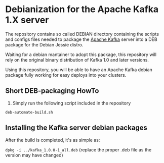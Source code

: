 # Debianization for the Apache Kafka 1.X server

The repository contains so called DEBIAN directory containing the scripts and configs files needed to package the
[Apache Kafka](http://kafka.apache.org/) server into a DEB package for the Debian Jessie distro.

Waiting for a debian mantainer to adopt this package, this repository will rely on the original
binary distribution of Kafka 1.0 and later versions.

Using this repository, you will be able to have an Apache Kafka debian package fully working for easy deploys into your clusters.

## Short DEB-packaging HowTo

1. Simply run the following script included in the repository

```deb-automate-build.sh```

## Installing the Kafka server debian packages

After the build is completed, it's as simple as:

```dpkg -i ../kafka_1.0.0-1_all.deb``` (replace the proper .deb file as the version may have changed)


